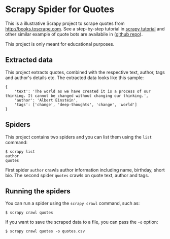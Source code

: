 # Scrapy Spider for Quotes
This is a illustrative Scrapy project to scrape quotes from http://books.toscrape.com. See a step-by-step tutorial in [scrapy tutorial](https://docs.scrapy.org/en/latest/intro/tutorial.html) and other similar example of quote bots are availabile in ([github repo](https://github.com/scrapinghub/spidyquotes)).

This project is only meant for educational purposes.


## Extracted data

This project extracts quotes, combined with the respective text, author, tags and author's details etc.
The extracted data looks like this sample:

    {
        'text': 'The world as we have created it is a process of our thinking. It cannot be changed without changing our thinking.',
        'author': 'Albert Einstein',
        'tags': ['change', 'deep-thoughts', 'change', 'world']
    }


## Spiders

This project contains two spiders and you can list them using the `list`
command:

    $ scrapy list
    author
    quotes

First spider `author` crawls author information including name, birthday, short bio. The second spider `quotes` crawls on quote text, author and tags.

## Running the spiders

You can run a spider using the `scrapy crawl` command, such as:

    $ scrapy crawl quotes

If you want to save the scraped data to a file, you can pass the `-o` option:
    
    $ scrapy crawl quotes -o quotes.csv
